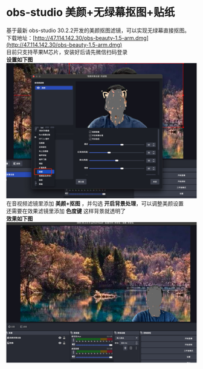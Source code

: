 # obs-studio 美颜+无绿幕抠图+贴纸
基于最新 obs-studio 30.2.2开发的美颜抠图滤镜，可以实现无绿幕直接抠图。<br>下载地址：[http://47.114.142.30/obs-beauty-1.5-arm.dmg](http://47.114.142.30/obs-beauty-1.5-arm.dmg)<br>
目前只支持苹果M芯片，安装好后请先微信扫码登录<br>
**设置如下图**<br>
![1](assets/1.jpg)
在音视频滤镜里添加 **美颜+抠图** ，并勾选 **开启背景处理**，可以调整美颜设置<br>
还需要在效果滤镜里添加 **色度键**  这样背景就透明了<br>
**效果如下图**<br>
![2](assets/2.jpg)


